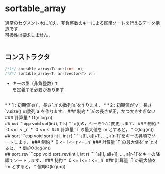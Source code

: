# sortable_array
通常のセグメント木に加え，非負整数のキーによる区間ソートを行えるデータ構造です．  
可換性は要求しません．  
<br>
## コンストラクタ
```cpp
/*1*/ sortable_array<T> arr(int _n);
/*2*/ sortable_array<T> arr(vector<T> v);
```
* キーの型（非負整数）`T`   
を定義する必要があります．  
<br>
* * 1 : 初期値`e()`，長さ`_n`の数列`a`を作ります．  
* * 2 : 初期値が`v`，長さ`v.size()`の数列`a`を作ります．  
### 制約
* `a`の長さが正，かつ大きすぎない  
### 計算量
* O(n log n)
<br>
## set
```cpp
void set(int i, T k)
```
a[i]の，キーを`k`に変更します．
### 制約
* `0 <= i < _n`  
* `0 <= k`  
### 計算量
`T`の最大値を`m`とすると，  
* O(log(m))
<br>
## sort
```cpp
void sort(int l, int r)
```
`a[l], a[l+1], ..., a[r-1]`をキーの昇順でソートします．
### 制約
* `0 <= l <= r <= _n`
### 計算量
`T`の最大値を`m`とすると，  
* 償却O(log(m))
<br>
## sort_rev
```cpp
void sort_rev(int l, int r)
```
`a[l], a[l+1], ..., a[r-1]`をキーの降順でソートします．
### 制約
* `0 <= l <= r <= _n`
### 計算量
`T`の最大値を`m`とすると，  
* 償却O(log(m))  
